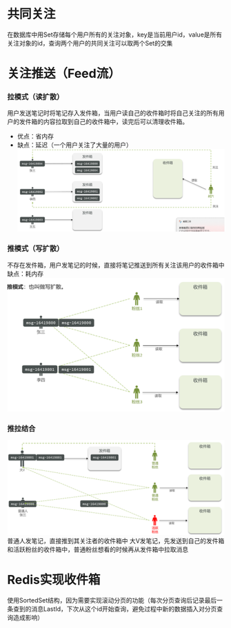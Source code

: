 # 共同关注
在数据库中用Set存储每个用户所有的关注对象，key是当前用户id，value是所有关注对象的id，查询两个用户的共同关注可以取两个Set的交集

# 关注推送（Feed流）

### 拉模式（读扩散）
用户发送笔记时将笔记存入发件箱，当用户读自己的收件箱时将自己关注的所有用户的发件箱的内容拉取到自己的收件箱中，读完后可以清理收件箱。
- 优点：省内存
- 缺点：延迟（一个用户关注了大量的用户）
![输入图片说明](/imgs/2025-04-15/5AQMkiBCmr1VhTMD.png)

### 推模式（写扩散）
不存在发件箱，用户发笔记的时候，直接将笔记推送到所有关注该用户的收件箱中
缺点：耗内存
![输入图片说明](/imgs/2025-04-15/XyQsmDd7pRLU90D1.png)

### 推拉结合
![输入图片说明](/imgs/2025-04-15/WPpfQnrTGRfoVTud.png)
普通人发笔记，直接推到其关注者的收件箱中
大V发笔记，先发送到自己的发件箱和活跃粉丝的收件箱中，普通粉丝想看的时候再从发件箱中拉取消息


# Redis实现收件箱
使用SortedSet结构，因为需要实现滚动分页的功能（每次分页查询后记录最后一条查到的消息LastId，下次从这个id开始查询，避免过程中新的数据插入对分页查询造成影响）

#
<!--stackedit_data:
eyJoaXN0b3J5IjpbLTQ0NjczNjU2MCwtOTA1OTc2MzQ4LC0xOD
kxNTc4OTQ0LC0xODc0NTE2NjU1LC03ODcyMjc5MDhdfQ==
-->